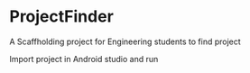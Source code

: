 # ProjectFinder

A Scaffholding project for Engineering students to find project

Import project in Android studio and run
